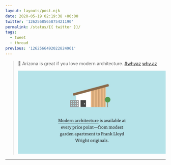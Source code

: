 ```yaml
---
layout: layouts/post.njk
date: 2020-05-19 02:19:38 +00:00
twitter: '1262568565875421190'
permalink: /status/{{ twitter }}/
tags: 
  - tweet
  - thread
previous: '1262566492022824961'
---
```


> 🏡 Arizona is great if you love modern architecture. [#whyaz](https://twitter.com/hashtag/whyaz) [why.az](https://why.az)
> 
> ![An icon of a midcentury home: modern architecture is available at every price point—from modest garden apartment to Frank Lloyd Wright originals.](/img/1262568565875421190-EYWLEkFUwAAPt77.jpg)

---
